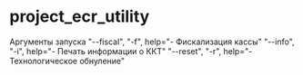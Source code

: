 # project_ecr_utility

 Аргументы запуска
 "--fiscal", "-f", help="- Фискализация кассы"
 "--info", "-i", help="- Печать информации о ККТ"
 "--reset", "-r", help="- Технологическое обнуление"
